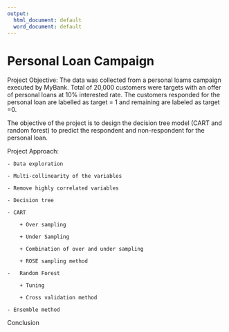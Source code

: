 ```yaml
---
output:
  html_document: default
  word_document: default
---
```

# Personal Loan Campaign
Project Objective: 
The data was collected from a personal loams campaign executed by MyBank. Total of 20,000 customers were targets with an offer of personal loans at 10% interested rate. The customers responded for the personal loan are labelled as target = 1 and remaining are labeled as target =0.   

The objective of the project is to design the decision tree model (CART and random forest) to predict the respondent and non-respondent for the personal loan.

Project Approach:

    - Data exploration 
    
    - Multi-collinearity of the variables 
    
    - Remove highly correlated variables 
    
    - Decision tree
    
    - CART 
    
      	+ Over sampling 
      	
        + Under Sampling 
        
        + Combination of over and under sampling
        
        + ROSE sampling method 
        
    -	Random Forest
    
        + Tuning 
        
        + Cross validation method 
        
    - Ensemble method
    
Conclusion


